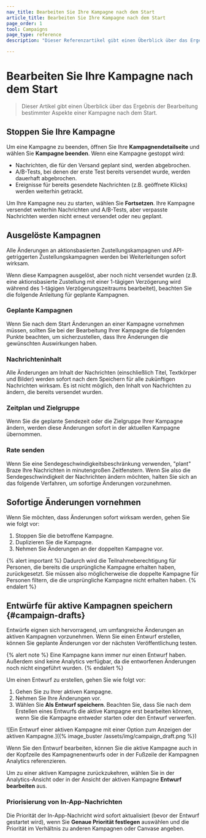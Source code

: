 ```yaml
---
nav_title: Bearbeiten Sie Ihre Kampagne nach dem Start
article_title: Bearbeiten Sie Ihre Kampagne nach dem Start
page_order: 1
tool: Campaigns
page_type: reference
description: "Dieser Referenzartikel gibt einen Überblick über das Ergebnis der Bearbeitung bestimmter Aspekte einer Kampagne nach dem Start."

---
```


# Bearbeiten Sie Ihre Kampagne nach dem Start

> Dieser Artikel gibt einen Überblick über das Ergebnis der Bearbeitung bestimmter Aspekte einer Kampagne nach dem Start.

## Stoppen Sie Ihre Kampagne

Um eine Kampagne zu beenden, öffnen Sie Ihre **Kampagnendetailseite** und wählen Sie **Kampagne beenden**. Wenn eine Kampagne gestoppt wird:

- Nachrichten, die für den Versand geplant sind, werden abgebrochen.
- A/B-Tests, bei denen der erste Test bereits versendet wurde, werden dauerhaft abgebrochen.
- Ereignisse für bereits gesendete Nachrichten (z.B. geöffnete Klicks) werden weiterhin getrackt.

Um Ihre Kampagne neu zu starten, wählen Sie **Fortsetzen**. Ihre Kampagne versendet weiterhin Nachrichten und A/B-Tests, aber verpasste Nachrichten werden nicht erneut versendet oder neu geplant.

## Ausgelöste Kampagnen

Alle Änderungen an aktionsbasierten Zustellungskampagnen und API-getriggerten Zustellungskampagnen werden bei Weiterleitungen sofort wirksam. 

Wenn diese Kampagnen ausgelöst, aber noch nicht versendet wurden (z.B. eine aktionsbasierte Zustellung mit einer 1-tägigen Verzögerung wird während des 1-tägigen Verzögerungszeitraums bearbeitet), beachten Sie die folgende Anleitung für geplante Kampagnen.

### Geplante Kampagnen

Wenn Sie nach dem Start Änderungen an einer Kampagne vornehmen müssen, sollten Sie bei der Bearbeitung Ihrer Kampagne die folgenden Punkte beachten, um sicherzustellen, dass Ihre Änderungen die gewünschten Auswirkungen haben.

### Nachrichteninhalt

Alle Änderungen am Inhalt der Nachrichten (einschließlich Titel, Textkörper und Bilder) werden sofort nach dem Speichern für alle zukünftigen Nachrichten wirksam. Es ist nicht möglich, den Inhalt von Nachrichten zu ändern, die bereits versendet wurden.

### Zeitplan und Zielgruppe

Wenn Sie die geplante Sendezeit oder die Zielgruppe Ihrer Kampagne ändern, werden diese Änderungen sofort in der aktuellen Kampagne übernommen.

### Rate senden

Wenn Sie eine Sendegeschwindigkeitsbeschränkung verwenden, "plant" Braze Ihre Nachrichten in minutengroßen Zeitfenstern. Wenn Sie also die Sendegeschwindigkeit der Nachrichten ändern möchten, halten Sie sich an das folgende Verfahren, um sofortige Änderungen vorzunehmen.

## Sofortige Änderungen vornehmen

Wenn Sie möchten, dass Änderungen sofort wirksam werden, gehen Sie wie folgt vor:

1. Stoppen Sie die betroffene Kampagne.
2. Duplizieren Sie die Kampagne.
3. Nehmen Sie Änderungen an der doppelten Kampagne vor.

{% alert important %}
Dadurch wird die Teilnahmeberechtigung für Personen, die bereits die ursprüngliche Kampagne erhalten haben, zurückgesetzt. Sie müssen also möglicherweise die doppelte Kampagne für Personen filtern, die die ursprüngliche Kampagne nicht erhalten haben.
{% endalert %}

## Entwürfe für aktive Kampagnen speichern {#campaign-drafts}

Entwürfe eignen sich hervorragend, um umfangreiche Änderungen an aktiven Kampagnen vorzunehmen. Wenn Sie einen Entwurf erstellen, können Sie geplante Änderungen vor der nächsten Veröffentlichung testen.

{% alert note %}
Eine Kampagne kann immer nur einen Entwurf haben. Außerdem sind keine Analytics verfügbar, da die entworfenen Änderungen noch nicht eingeführt wurden.
{% endalert %}

Um einen Entwurf zu erstellen, gehen Sie wie folgt vor:

1. Gehen Sie zu Ihrer aktiven Kampagne.
2. Nehmen Sie Ihre Änderungen vor.
3. Wählen Sie **Als Entwurf speichern**. Beachten Sie, dass Sie nach dem Erstellen eines Entwurfs die aktive Kampagne erst bearbeiten können, wenn Sie die Kampagne entweder starten oder den Entwurf verwerfen.

\![Ein Entwurf einer aktiven Kampagne mit einer Option zum Anzeigen der aktiven Kampagne.]({% image_buster /assets/img/campaign_draft.png %})

Wenn Sie den Entwurf bearbeiten, können Sie die aktive Kampagne auch in der Kopfzeile des Kampagnenentwurfs oder in der Fußzeile der Kampagnen Analytics referenzieren. 

Um zu einer aktiven Kampagne zurückzukehren, wählen Sie in der Analytics-Ansicht oder in der Ansicht der aktiven Kampagne **Entwurf bearbeiten** aus.

### Priorisierung von In-App-Nachrichten

Die Priorität der In-App-Nachricht wird sofort aktualisiert (bevor der Entwurf gestartet wird), wenn Sie **Genaue Priorität festlegen** auswählen und die Priorität im Verhältnis zu anderen Kampagnen oder Canvase angeben.
